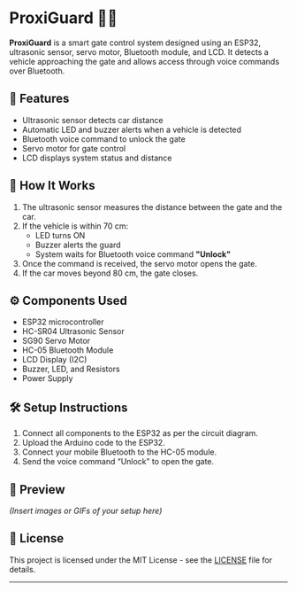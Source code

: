 # ProxiGuard 🚗🔐

**ProxiGuard** is a smart gate control system designed using an ESP32, ultrasonic sensor, servo motor, Bluetooth module, and LCD. It detects a vehicle approaching the gate and allows access through voice commands over Bluetooth.

## 📌 Features

- Ultrasonic sensor detects car distance
- Automatic LED and buzzer alerts when a vehicle is detected
- Bluetooth voice command to unlock the gate
- Servo motor for gate control
- LCD displays system status and distance

## 🧠 How It Works

1. The ultrasonic sensor measures the distance between the gate and the car.
2. If the vehicle is within 70 cm:
   - LED turns ON
   - Buzzer alerts the guard
   - System waits for Bluetooth voice command **"Unlock"**
3. Once the command is received, the servo motor opens the gate.
4. If the car moves beyond 80 cm, the gate closes.

## ⚙️ Components Used

- ESP32 microcontroller
- HC-SR04 Ultrasonic Sensor
- SG90 Servo Motor
- HC-05 Bluetooth Module
- LCD Display (I2C)
- Buzzer, LED, and Resistors
- Power Supply

## 🛠️ Setup Instructions

1. Connect all components to the ESP32 as per the circuit diagram.
2. Upload the Arduino code to the ESP32.
3. Connect your mobile Bluetooth to the HC-05 module.
4. Send the voice command “Unlock” to open the gate.

## 📸 Preview

*(Insert images or GIFs of your setup here)*

## 📄 License

This project is licensed under the MIT License - see the [LICENSE](LICENSE) file for details.

---
